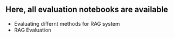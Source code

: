 ## Here, all evaluation notebooks are available

- Evaluating differnt methods for RAG system
- RAG Evaluation
